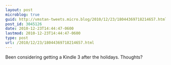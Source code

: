 ```yaml
---
layout: post
microblog: true
guid: http://vmstan-tweets.micro.blog/2010/12/23/18044369718214657.html
post_id: 3045126
date: 2010-12-23T14:44:47-0600
lastmod: 2010-12-23T14:44:47-0600
type: post
url: /2010/12/23/18044369718214657.html
---
```

Been considering getting a Kindle 3 after the holidays. Thoughts?
